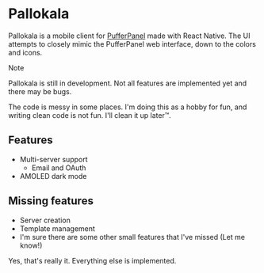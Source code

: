 # Pallokala
Pallokala is a mobile client for [PufferPanel](https://www.pufferpanel.com) made with React Native. 
The UI attempts to closely mimic the PufferPanel web interface, down to the colors and icons.

> [!NOTE]  
> Pallokala is still in development. Not all features are implemented yet and there may be bugs.

The code is messy in some places. I'm doing this as a hobby for fun, and writing clean code is not fun. I'll clean it up later™️.

## Features

- Multi-server support
  - Email and OAuth 
- AMOLED dark mode

## Missing features

- Server creation
- Template management
- I'm sure there are some other small features that I've missed (Let me know!)

Yes, that's really it. Everything else is implemented.